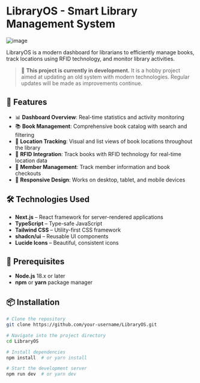 # LibraryOS - Smart Library Management System

![image](https://github.com/user-attachments/assets/69a0be33-5c23-491b-ab84-92f400352028)


LibraryOS is a modern dashboard for librarians to efficiently manage books, track locations using RFID technology, and monitor library activities.
> 🚧 **This project is currently in development.** It is a hobby project aimed at updating an old system with modern technologies. Regular updates will be made as improvements continue.
## 🚀 Features

- 📊 **Dashboard Overview**: Real-time statistics and activity monitoring  
- 📚 **Book Management**: Comprehensive book catalog with search and filtering  
- 📍 **Location Tracking**: Visual and list views of book locations throughout the library  
- 🔄 **RFID Integration**: Track books with RFID technology for real-time location data  
- 👤 **Member Management**: Track member information and book checkouts  
- 📱 **Responsive Design**: Works on desktop, tablet, and mobile devices  

## 🛠 Technologies Used

- **Next.js** – React framework for server-rendered applications  
- **TypeScript** – Type-safe JavaScript  
- **Tailwind CSS** – Utility-first CSS framework  
- **shadcn/ui** – Reusable UI components  
- **Lucide Icons** – Beautiful, consistent icons  

## 🔧 Prerequisites

- **Node.js** 18.x or later  
- **npm** or **yarn** package manager  

## 📦 Installation

```bash
# Clone the repository
git clone https://github.com/your-username/LibraryOS.git

# Navigate into the project directory
cd LibraryOS

# Install dependencies
npm install  # or yarn install

# Start the development server
npm run dev  # or yarn dev
